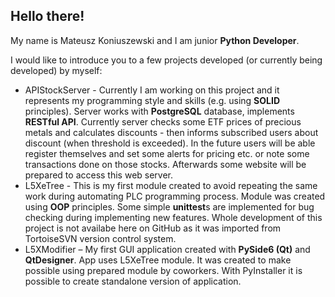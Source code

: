 ## Hello there!

My name is Mateusz Koniuszewski and I am junior **Python Developer**.

I would like to introduce you to a few projects developed (or currently being developed) by myself:
- APIStockServer - Currently I am working on this project and it represents my programming style and skills (e.g. using **SOLID** principles). Server works with **PostgreSQL** database, implements **RESTful API**. Currently server checks some ETF prices of precious metals and calculates discounts - then informs subscribed users about discount (when threshold is exceeded). In the future users will be able register themselves and set some alerts for pricing etc. or note some transactions done on those stocks. Afterwards some website will be prepared to access this web server.
- L5XeTree - This is my first module created to avoid repeating the same work during automating PLC programming process. Module was created using **OOP** principles. Some simple **unittest**s are implemented for bug checking during implementing new features. Whole development of this project is not availabe here on GitHub as it was imported from TortoiseSVN version control system.
- L5XModifier – My first GUI application created with **PySide6 (Qt)** and **QtDesigner**. App uses L5XeTree module. It was created to make possible using prepared module by coworkers. With PyInstaller it is possible to create standalone version of application.
